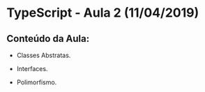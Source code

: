 # TypeScript - Aula 2 (11/04/2019)

## Conteúdo da Aula:
+ Classes Abstratas.

+ Interfaces.

+ Polimorfismo.